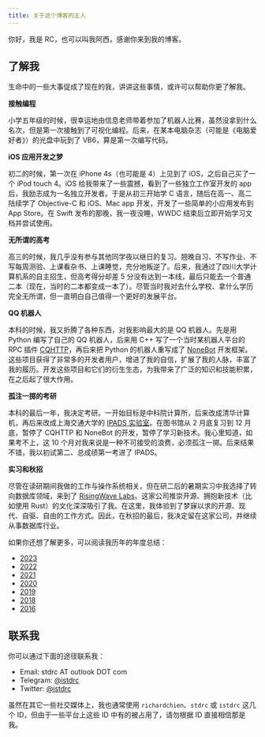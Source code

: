 ```yaml
---
title: 关于这个博客的主人
---
```


你好，我是 RC，也可以叫我阿西，感谢你来到我的博客。

## 了解我

生命中的一些大事促成了现在的我，讲讲这些事情，或许可以帮助你更了解我。

**接触编程**

小学五年级的时候，很幸运地由信息老师带着参加了机器人比赛，虽然没拿到什么名次，但是第一次接触到了可视化编程。后来，在某本电脑杂志（可能是《电脑爱好者》）的光盘中玩到了 VB6，算是第一次编写代码。

**iOS 应用开发之梦**

初二的时候，第一次在 iPhone 4s（也可能是 4）上见到了 iOS，之后自己买了一个 iPod touch 4。iOS 给我带来了一些震撼，看到了一些独立工作室开发的 app 后，我励志成为一名独立开发者。于是从初三开始学 C 语言，随后在高一、高二陆续学了 Objective-C 和 iOS、Mac app 开发，开发了一些简单的小应用发布到 App Store。在 Swift 发布的那晚，我一夜没睡，WWDC 结束后立即开始学习文档并尝试使用。

**无所谓的高考**

高三的时候，我几乎没有参与其他同学夜以继日的复习。翘晚自习、不写作业、不写每周测验、上课看杂书、上课睡觉，充分地叛逆了。后来，我通过了四川大学计算机系的自主招生，但高考得分却差 5 分没有达到一本线，最后只能去一个普通二本（现在，当时的二本都变成一本了）。尽管当时我对去什么学校、拿什么学历完全无所谓，但一直明白自己值得一个更好的发展平台。

**QQ 机器人**

本科的时候，我又折腾了各种东西，对我影响最大的是 QQ 机器人。先是用 Python 编写了自己的 QQ 机器人，后来用 C++ 写了一个当时某机器人平台的 RPC 插件 [CQHTTP](https://github.com/kyubotics/coolq-http-api)，再后来把 Python 的机器人重写成了 [NoneBot](https://github.com/nonebot/nonebot) 开发框架。这些项目获得了非常多的开发者用户，增进了我的自信，扩展了我的人脉，丰富了我的履历。开发这些项目和它们的衍生生态，为我带来了广泛的知识和技能积累，在之后起了很大作用。

**孤注一掷的考研**

本科的最后一年，我决定考研。一开始目标是中科院计算所，后来改成清华计算机，再后来改成上海交通大学的 [IPADS 实验室](https://ipads.se.sjtu.edu.cn/zh/)。在图书馆从 2 月底复习到 12 月底，暂停了 CQHTTP 和 NoneBot 的开发，暂停了学习新技术。我心里知道，如果考不上，这 10 个月对我来说是一种不可接受的浪费，必须孤注一掷。后来结果不错，我以初试第二、总成绩第一考进了 IPADS。

**实习和秋招**

尽管在读研期间我做的工作与操作系统相关，但在研二后的暑期实习中我选择了转向数据库领域，来到了 [RisingWave Labs](https://github.com/risingwavelabs)。这家公司推崇开源、拥抱新技术（比如使用 Rust）的文化深深吸引了我。在这里，我体验到了梦寐以求的开源、现代、自驱、自由的工作方式。因此，在秋招的最后，我决定留在这家公司，并继续从事数据库行业。

如果你还想了解更多，可以阅读我历年的年度总结：

- [2023](/posts/2024-01-01-2023-review.md)
- [2022](/posts/2022-12-27-2022-end.md)
- [2021](/posts/2022-01-31-2022-new-beginning.md)
- [2020](/posts/2021-02-12-2021-new-year.md)
- [2019](/posts/2020-01-04-2020.md)
- [2018](/posts/2018-12-31-my-2018.md)
- [2016](/posts/2017-01-04-for-2017.md)

## 联系我

你可以通过下面的途径联系我：

- Email: stdrc AT outlook DOT com
- Telegram: [@istdrc](https://telegram.me/istdrc)
- Twitter: [@istdrc](https://twitter.com/istdrc)

虽然在其它一些社交媒体上，我也通常使用 `richardchien`、`stdrc` 或 `istdrc` 这几个 ID，但由于一些平台上这些 ID 中有的被占用了，请勿根据 ID 直接相信那是我。
